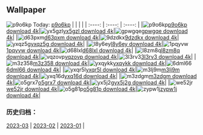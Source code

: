 ## Wallpaper
![p9o6kp](https://w.wallhaven.cc/full/p9/wallhaven-p9o6kp.jpg) Today: [p9o6kp](https://th.wallhaven.cc/small/p9/p9o6kp.jpg)
|      |      |      |
| :----: | :----: | :----: |
|![p9o6kp](https://th.wallhaven.cc/small/p9/p9o6kp.jpg)[p9o6kp download 4k](https://wallhaven.cc/w/p9o6kp)|![yx5gzl](https://th.wallhaven.cc/small/yx/yx5gzl.jpg)[yx5gzl download 4k](https://wallhaven.cc/w/yx5gzl)|![gpwgqe](https://th.wallhaven.cc/small/gp/gpwgqe.jpg)[gpwgqe download 4k](https://wallhaven.cc/w/gpwgqe)|
|![d63pxm](https://th.wallhaven.cc/small/d6/d63pxm.jpg)[d63pxm download 4k](https://wallhaven.cc/w/d63pxm)|![9dzdkx](https://th.wallhaven.cc/small/9d/9dzdkx.jpg)[9dzdkx download 4k](https://wallhaven.cc/w/9dzdkx)|![yxqz5g](https://th.wallhaven.cc/small/yx/yxqz5g.jpg)[yxqz5g download 4k](https://wallhaven.cc/w/yxqz5g)|
|![l8y6ey](https://th.wallhaven.cc/small/l8/l8y6ey.jpg)[l8y6ey download 4k](https://wallhaven.cc/w/l8y6ey)|![1pqyvw](https://th.wallhaven.cc/small/1p/1pqyvw.jpg)[1pqyvw download 4k](https://wallhaven.cc/w/1pqyvw)|![d68lxl](https://th.wallhaven.cc/small/d6/d68lxl.jpg)[d68lxl download 4k](https://wallhaven.cc/w/d68lxl)|
|![l8zm8q](https://th.wallhaven.cc/small/l8/l8zm8q.jpg)[l8zm8q download 4k](https://wallhaven.cc/w/l8zm8q)|![vqzovp](https://th.wallhaven.cc/small/vq/vqzovp.jpg)[vqzovp download 4k](https://wallhaven.cc/w/vqzovp)|![3l3rv3](https://th.wallhaven.cc/small/3l/3l3rv3.jpg)[3l3rv3 download 4k](https://wallhaven.cc/w/3l3rv3)|
|![m3z358](https://th.wallhaven.cc/small/m3/m3z358.jpg)[m3z358 download 4k](https://wallhaven.cc/w/m3z358)|![yxqykk](https://th.wallhaven.cc/small/yx/yxqykk.jpg)[yxqykk download 4k](https://wallhaven.cc/w/yxqykk)|![6dml66](https://th.wallhaven.cc/small/6d/6dml66.jpg)[6dml66 download 4k](https://wallhaven.cc/w/6dml66)|
|![yxqr5l](https://th.wallhaven.cc/small/yx/yxqr5l.jpg)[yxqr5l download 4k](https://wallhaven.cc/w/yxqr5l)|![m3lj9m](https://th.wallhaven.cc/small/m3/m3lj9m.jpg)[m3lj9m download 4k](https://wallhaven.cc/w/m3lj9m)|![yxq16d](https://th.wallhaven.cc/small/yx/yxq16d.jpg)[yxq16d download 4k](https://wallhaven.cc/w/yxq16d)|
|![m3zdgm](https://th.wallhaven.cc/small/m3/m3zdgm.jpg)[m3zdgm download 4k](https://wallhaven.cc/w/m3zdgm)|![o5grx7](https://th.wallhaven.cc/small/o5/o5grx7.jpg)[o5grx7 download 4k](https://wallhaven.cc/w/o5grx7)|![yx5j2g](https://th.wallhaven.cc/small/yx/yx5j2g.jpg)[yx5j2g download 4k](https://wallhaven.cc/w/yx5j2g)|
|![we52jr](https://th.wallhaven.cc/small/we/we52jr.jpg)[we52jr download 4k](https://wallhaven.cc/w/we52jr)|![o5g81p](https://th.wallhaven.cc/small/o5/o5g81p.jpg)[o5g81p download 4k](https://wallhaven.cc/w/o5g81p)|![zypw1j](https://th.wallhaven.cc/small/zy/zypw1j.jpg)[zypw1j download 4k](https://wallhaven.cc/w/zypw1j)|

### 历史归档：
[2023-03](https://github.com/april-projects/april-wallpaper/tree/main/picture/2023-03/) | [2023-02](https://github.com/april-projects/april-wallpaper/tree/main/picture/2023-02/) | [2023-01](https://github.com/april-projects/april-wallpaper/tree/main/picture/2023-01/) | 